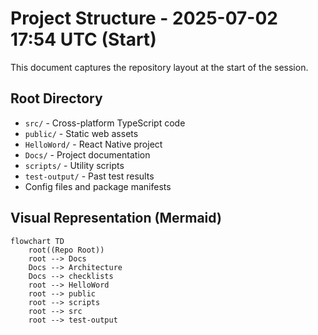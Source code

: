 # Project Structure - 2025-07-02 17:54 UTC (Start)

This document captures the repository layout at the start of the session.

## Root Directory

- `src/` - Cross-platform TypeScript code
- `public/` - Static web assets
- `HelloWord/` - React Native project
- `Docs/` - Project documentation
- `scripts/` - Utility scripts
- `test-output/` - Past test results
- Config files and package manifests

## Visual Representation (Mermaid)

```mermaid
flowchart TD
    root((Repo Root))
    root --> Docs
    Docs --> Architecture
    Docs --> checklists
    root --> HelloWord
    root --> public
    root --> scripts
    root --> src
    root --> test-output
```
